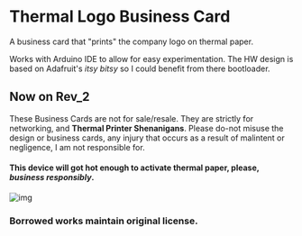 # Thermal Logo Business Card
A business card that "prints" the company logo on thermal paper.

Works with Arduino IDE to allow for easy experimentation. The HW design is based on Adafruit's *itsy bitsy* so I could benefit from there bootloader.

## Now on Rev_2

These Business Cards are not for sale/resale. They are strictly for networking, and **Thermal Printer Shenanigans**. Please do-not misuse the design or business cards, any injury that occurs as a result of malintent or negligence, I am not responsible for. 

#### This device will got hot enough to activate thermal paper, please, *business responsibly*. 


![img](https://github.com/MATTMCCA/Thermal-Logo/blob/main/img/rev_002_v8.png?raw=true)



### Borrowed works maintain original license.